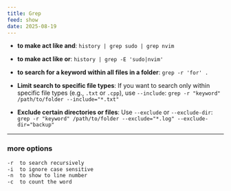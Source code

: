 ```yaml
---
title: Grep
feed: show
date: 2025-08-19
---
```

- **to make act like and**:
`history | grep sudo | grep nvim`

- **to make act like or**:
`history | grep -E 'sudo|nvim'`

- **to search for a keyword within all files in a folder**:
`grep -r 'for' .`

- **Limit search to specific file types**: If you want to search only within specific file types (e.g., `.txt` or `.cpp`), use `--include`:
`grep -r "keyword" /path/to/folder --include="*.txt"`

- **Exclude certain directories or files**: Use `--exclude` or `--exclude-dir`:
`grep -r "keyword" /path/to/folder --exclude="*.log" --exclude-dir="backup"`

---
### more options
```sh
-r  to search recursively
-i  to ignore case sensitive
-n  to show to line number
-c  to count the word
```
